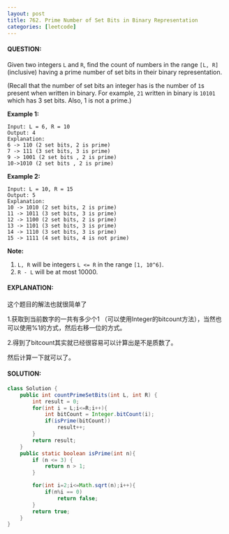 ```yaml
---
layout: post
title: 762. Prime Number of Set Bits in Binary Representation
categories: [leetcode]
---
```


#### QUESTION:

Given two integers `L` and `R`, find the count of numbers in the range `[L, R]` (inclusive) having a prime number of set bits in their binary representation.

(Recall that the number of set bits an integer has is the number of `1`s present when written in binary. For example, `21` written in binary is `10101` which has 3 set bits. Also, 1 is not a prime.)

**Example 1:**

```
Input: L = 6, R = 10
Output: 4
Explanation:
6 -> 110 (2 set bits, 2 is prime)
7 -> 111 (3 set bits, 3 is prime)
9 -> 1001 (2 set bits , 2 is prime)
10->1010 (2 set bits , 2 is prime)

```

**Example 2:**

```
Input: L = 10, R = 15
Output: 5
Explanation:
10 -> 1010 (2 set bits, 2 is prime)
11 -> 1011 (3 set bits, 3 is prime)
12 -> 1100 (2 set bits, 2 is prime)
13 -> 1101 (3 set bits, 3 is prime)
14 -> 1110 (3 set bits, 3 is prime)
15 -> 1111 (4 set bits, 4 is not prime)

```

**Note:**

1. `L, R` will be integers `L <= R` in the range `[1, 10^6]`.
2. `R - L` will be at most 10000.

#### EXPLANATION:

这个题目的解法也就很简单了

1.获取到当前数字的一共有多少个1 （可以使用Integer的bitcount方法），当然也可以使用%1的方式，然后右移一位的方式。

2.得到了bitcount其实就已经很容易可以计算出是不是质数了。

然后计算一下就可以了。

#### SOLUTION:

```JAVA
class Solution {
    public int countPrimeSetBits(int L, int R) {
        int result = 0;
        for(int i = L;i<=R;i++){
            int bitCount = Integer.bitCount(i);
            if(isPrime(bitCount))
                result++;
        }
        return result;
    }
    public static boolean isPrime(int n){
        if (n <= 3) {
            return n > 1;
        }

        for(int i=2;i<=Math.sqrt(n);i++){
            if(n%i == 0)
                return false;
        }
        return true;
    }
}
```

